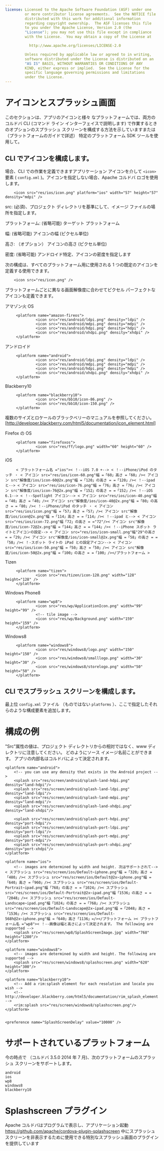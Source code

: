 ```yaml
---
license: Licensed to the Apache Software Foundation (ASF) under one
         or more contributor license agreements.  See the NOTICE file
         distributed with this work for additional information
         regarding copyright ownership.  The ASF licenses this file
         to you under the Apache License, Version 2.0 (the
         "License"); you may not use this file except in compliance
         with the License.  You may obtain a copy of the License at

           http://www.apache.org/licenses/LICENSE-2.0

         Unless required by applicable law or agreed to in writing,
         software distributed under the License is distributed on an
         "AS IS" BASIS, WITHOUT WARRANTIES OR CONDITIONS OF ANY
         KIND, either express or implied.  See the License for the
         specific language governing permissions and limitations
         under the License.
---
```


# アイコンとスプラッシュ画面

このセクションは、アプリのアイコンと様々 なプラットフォームでは、両方のコルドバ CLI (コマンド ライン インターフェイスで説明します) で作業するときのオプションのスプラッシュ スクリーンを構成する方法を示していますまたは （プラットフォームのガイドで詳述） 特定のプラットフォーム SDK ツールを使用して。

## CLI でアイコンを構成します。

場合、CLI での作業を定義できますアプリケーション アイコンを介して `<icon>` 要素 ( `config.xml` )。アイコンを指定しない場合、Apache コルドバ ロゴを使用します。

        <icon src="res/ios/icon.png" platform="ios" width="57" height="57" density="mdpi" />
    

src: (必須)、プロジェクト ディレクトリを基準にして、イメージ ファイルの場所を指定します。

プラットフォーム: (省略可能) ターゲット プラットフォーム

幅: (省略可能) アイコンの幅 (ピクセル単位)

高さ: （オプション） アイコンの高さ (ピクセル単位)

密度: (省略可能) アンドロイド特定、アイコンの密度を指定します

次の構成は、すべてのプラットフォーム用に使用される 1 つの既定のアイコンを定義する使用できます。

        <icon src="res/icon.png" />
    

プラットフォームごとに異なる画面解像度に合わせてピクセル パーフェクトなアイコンも定義できます。

アマゾン火 OS

         <platform name="amazon-fireos">
                  <icon src="res/android/ldpi.png" density="ldpi" />
                  <icon src="res/android/mdpi.png" density="mdpi" />
                  <icon src="res/android/hdpi.png" density="hdpi" />
                  <icon src="res/android/xhdpi.png" density="xhdpi" />
         </platform>
    

アンドロイド

         <platform name="android">
                  <icon src="res/android/ldpi.png" density="ldpi" />
                  <icon src="res/android/mdpi.png" density="mdpi" />
                  <icon src="res/android/hdpi.png" density="hdpi" />
                  <icon src="res/android/xhdpi.png" density="xhdpi" />
         </platform>
    

Blackberry10

         <platform name="blackberry10">
                  <icon src="res/bb10/icon-86.png" />
                  <icon src="res/bb10/icon-150.png" />
         </platform>
    

複数のサイズとロケールのブラックベリーのマニュアルを参照してください。[http://developer.blackberry.com/html5/documentation/icon_element.html]

Firefox の OS

         <platform name="firefoxos">
                  <icon src="res/ff/logo.png" width="60" height="60" />
         </platform>
    

iOS

         < プラットフォーム名 ="ios">< ！--iOS 7.0 +--> < ！--iPhone/iPod のタッチ ・ < アイコン src="res/ios/icon-60.png"幅 =「60」高さ =「60」/>< アイコン src"解像度/ios/icon-60@2x.png"幅 =「120」の高さ = =「120」/>< ！--ipad と--> < アイコン src="res/ios/icon-76.png"幅 =「76」高さ =「76」/>< アイコン src"解像度/ios/icon-76@2x.png"幅 =「152」の高さ = =「152」/>< ！--iOS 6.1--> < ！--Spotlight アイコン--> < アイコン src="res/ios/icon-40.png"幅 =「40」高さ =「40」/>< アイコン src"解像度/ios/icon-40@2x.png"幅 =「80」の高さ = =「80」/>< ！--iPhone/iPod のタッチ ・ < アイコン src="res/ios/icon.png"幅 =「57」高さ =「57」/>< アイコン src"解像度/ios/icon@2x.png"幅 =「114」高さ = =「114」/>< ！--ipad と--> < アイコン src="res/ios/icon-72.png"幅「72」の高さ = ="72"/>< アイコン src"解像度/ios/icon-72@2x.png"幅 =「144」高さ = =「144」/>< ！--iPhone スポット ライトとアイコンの設定--> < アイコン src="res/ios/icon-small.png"幅"29"の高さ = =「29」/>< アイコン src"解像度/ios/icon-small@2x.png"幅 =「58」の高さ = =「58」/>< ！-スポット ライトの iPad との設定アイコン--> < アイコン src="res/ios/icon-50.png"幅 =「50」高さ =「50」/>< アイコン src"解像度/ios/icon-50@2x.png"幅 =「100」の高さ = =「100」/></プラットフォーム >
    

Tizen

         <platform name="tizen">
                  <icon src="res/tizen/icon-128.png" width="128" height="128" />
         </platform>
    

Windows Phone8

         <platform name="wp8">
                  <icon src="res/wp/ApplicationIcon.png" width="99" height="99" />
                  <!-- tile image -->
                  <icon src="res/wp/Background.png" width="159" height="159" />
         </platform>
    

Windows8

         <platform name="windows8">
                  <icon src="res/windows8/logo.png" width="150" height="150" />
                  <icon src="res/windows8/smalllogo.png" width="30" height="30" />
                  <icon src="res/windows8/storelogo.png" width="50" height="50" />
         </platform>
    

## CLI でスプラッシュ スクリーンを構成します。

最上位 `config.xml` ファイル （ものではない `platforms` ）、ここで指定したそれらのような構成要素を追加します。

# 構成の例

"Src"属性の値は、プロジェクト ディレクトリからの相対ではなく、www ディレクトリに注意してください。 どのようにソース イメージ名前ことができます。 アプリの内部名はコルドバによって決定されます。

    <platform name="android">
        <!-- you can use any density that exists in the Android project -->
        <splash src="res/screen/android/splash-land-hdpi.png" density="land-hdpi"/>
        <splash src="res/screen/android/splash-land-ldpi.png" density="land-ldpi"/>
        <splash src="res/screen/android/splash-land-mdpi.png" density="land-mdpi"/>
        <splash src="res/screen/android/splash-land-xhdpi.png" density="land-xhdpi"/>
    
        <splash src="res/screen/android/splash-port-hdpi.png" density="port-hdpi"/>
        <splash src="res/screen/android/splash-port-ldpi.png" density="port-ldpi"/>
        <splash src="res/screen/android/splash-port-mdpi.png" density="port-mdpi"/>
        <splash src="res/screen/android/splash-port-xhdpi.png" density="port-xhdpi"/>
    </platform>
    
    <platform name="ios">
        <!-- images are determined by width and height. 次はサポートされて--> < スプラッシュ src="res/screen/ios/Default~iphone.png"幅 =「320」高さ =「480」/>< スプラッシュ src="res/screen/ios/Default@2x~iphone.png"幅 =「640」高さ =「960」/>< スプラッシュ src="res/screen/ios/Default-Portrait~ipad.png"幅「768」の高さ = =「1024」/>< スプラッシュ src="res/screen/ios/Default-Portrait@2x~ipad.png"幅「1536」の高さ = =「2048」/>< スプラッシュ src="res/screen/ios/Default-Landscape~ipad.png"幅「1024」の高さ = =「768」/>< スプラッシュ src="res/screen/ios/Default-Landscape@2x~ipad.png"幅 =「2048」高さ =「1536」/>< スプラッシュ src="res/screen/ios/Default-568h@2x~iphone.png"幅 =「640」高さ「1136」=/></プラットフォーム >< プラットフォーム名 ="wp8">< ！--画像は幅と高さによって決定されます。 The following are supported -->
        <splash src="res/screen/wp8/SplashScreenImage.jpg" width="768" height="1280"/>
    </platform>
    
    <platform name="windows8">
        <!-- images are determined by width and height. The following are supported -->
        <splash src="res/screen/windows8/splashscreen.png" width="620" height="300"/>
    </platform>
    
    <platform name="blackberry10">
        <!-- Add a rim:splash element for each resolution and locale you wish -->
        <!-- http://developer.blackberry.com/html5/documentation/rim_splash_element.html -->
        <rim:splash src="res/screen/windows8/splashscreen.png"/>
    </platform>
    
    
    <preference name="SplashScreenDelay" value="10000" />
    

# サポートされているプラットフォーム

今の時点で （コルドバ 3.5.0 2014 年 7 月)、次のプラットフォームのスプラッシュ スクリーンをサポートします。

    android
    ios
    wp8
    windows8
    blackberry10
    

# Splashscreen プラグイン

Apache コルドバはプログラムで表示し、アプリケーション起動 https://github.com/apache/cordova-plugin-splashscreen 中にスプラッシュ スクリーンを非表示するために使用できる特別なスプラッシュ画面のプラグインを提供しています